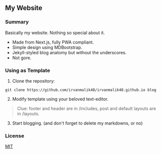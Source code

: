 ## My Website
### Summary
Basically my website. Nothing so special about it.
- Made from Next.js, fully PWA compliant.
- Simple design using MDBootstrap.
- Jekyll-styled blog anatomy but without the underscores.
- Not gore.
### Using as Template
1. Clone the repository:
```
git clone https://github.com/irvanmalik48/irvanmalik48.github.io blog
```
2. Modify template using your beloved text-editor.
> Clue: footer and header are in /includes, post and default layouts are in /layouts.
3. Start blogging. (and don't forget to delete my markdowns, or no)
### License
[MIT](https://raw.githubusercontent.com/irvanmalik48/irvanmalik48.github.io/main/LICENSE)
